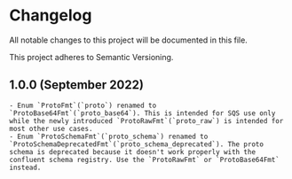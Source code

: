 # Changelog

All notable changes to this project will be documented in this file.

This project adheres to Semantic Versioning.


## 1.0.0 (September 2022)

    - Enum `ProtoFmt`(`proto`) renamed to `ProtoBase64Fmt`(`proto_base64`). This is intended for SQS use only while the newly introduced `ProtoRawFmt`(`proto_raw`) is intended for most other use cases.
    - Enum `ProtoSchemaFmt`(`proto_schema`) renamed to `ProtoSchemaDeprecatedFmt`(`proto_schema_deprecated`). The proto schema is deprecated because it doesn't work properly with the confluent schema registry. Use the `ProtoRawFmt` or `ProtoBase64Fmt` instead.
